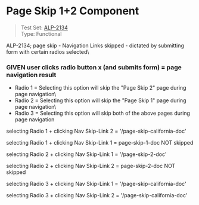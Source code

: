 # Page Skip 1+2 Component
> Test Set: [ALP-2134](https://everfi.atlassian.net/browse/ALP-2134)    
Type: Functional

<!-- include: cypress/integration/pageSkip.js -->

ALP-2134;
page skip - Navigation Links skipped - dictated by submitting form with certain radios selected\

### GIVEN user clicks radio button x (and submits form) = page navigation result

- Radio 1 = Selecting this option will skip the "Page Skip 2" page during page navigation\
- Radio 2 = Selecting this option will skip the "Page Skip 1" page during page navigation\
- Radio 3 = Selecting this option will skip both of the above pages during page navigation

selecting Radio 1 + clicking Nav Skip-Link 2 = '/page-skip-california-doc'

selecting Radio 1 + clicking Nav Skip-Link 1 = page-skip-1-doc NOT skipped

selecting Radio 2 + clicking Nav Skip-Link 1 = '/page-skip-2-doc'

selecting Radio 2 + clicking Nav Skip-Link 2 = page-skip-2-doc NOT skipped

selecting Radio 3 + clicking Nav Skip-Link 1 = '/page-skip-california-doc'

selecting Radio 3 + clicking Nav Skip-Link 2 = '/page-skip-california-doc'

<!-- /include: cypress/integration/pageSkip.js -->